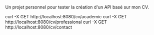 Un projet personnel pour tester la création d'un API basé sur mon CV. 

curl -X GET http://localhost:8080/cv/academic
curl -X GET http://localhost:8080/cv/professional
curl -X GET http://localhost:8080/cv/contact
